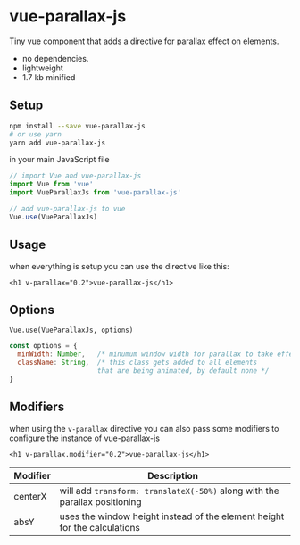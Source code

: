 # vue-parallax-js
Tiny vue component that adds a directive for parallax effect on elements.
- no dependencies.
- lightweight
- 1.7 kb minified

## Setup
```bash
npm install --save vue-parallax-js
# or use yarn
yarn add vue-parallax-js
```

in your main JavaScript file
```javascript
// import Vue and vue-parallax-js
import Vue from 'vue'
import VueParallaxJs from 'vue-parallax-js'

// add vue-parallax-js to vue
Vue.use(VueParallaxJs)
```

## Usage
when everything is setup you can use the directive like this:
```vue
<h1 v-parallax="0.2">vue-parallax-js</h1>
```

## Options
```vue
Vue.use(VueParallaxJs, options)
```

```javascript
const options = {
  minWidth: Number,   /* minumum window width for parallax to take effect */
  className: String,  /* this class gets added to all elements
                      that are being animated, by default none */
}
```

## Modifiers
when using the `v-parallax` directive you can also pass some modifiers to configure the instance of vue-parallax-js
```vue
<h1 v-parallax.modifier="0.2">vue-parallax-js</h1>
```
| Modifier | Description |
|---|---|
| centerX | will add `transform: translateX(-50%)` along with the parallax positioning |
| absY | uses the window height instead of the element height for the calculations |